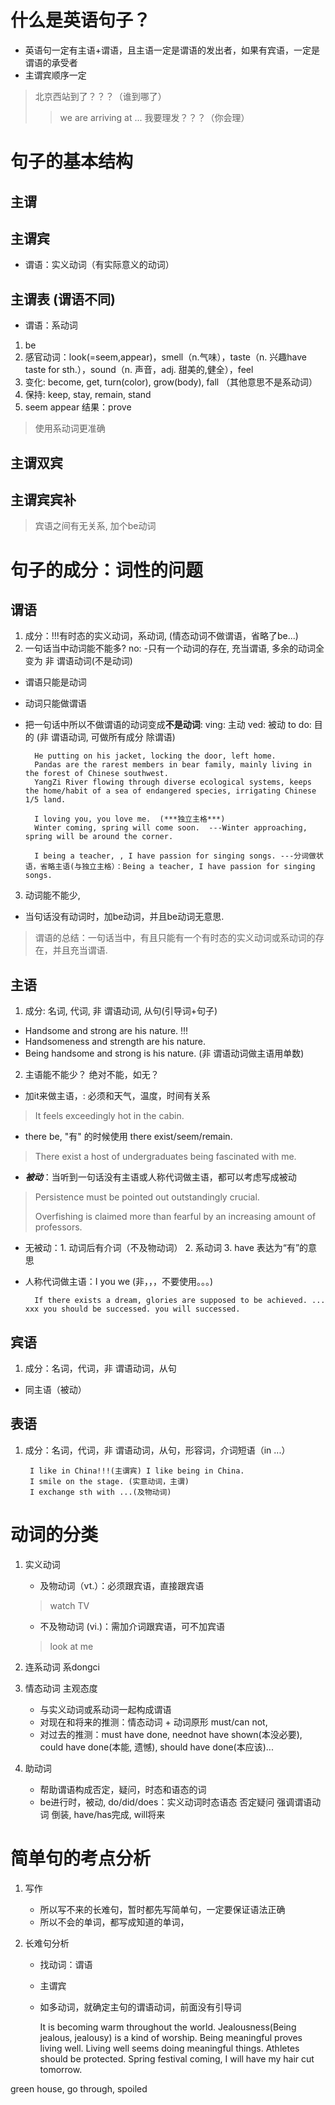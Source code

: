 # 什么是英语句子？

- 英语句一定有主语+谓语，且主语一定是谓语的发出者，如果有宾语，一定是谓语的承受者
- 主谓宾顺序一定

> 北京西站到了？？？（谁到哪了）
>> we are arriving at ...
> 我要理发？？？（你会理）
>


# 句子的基本结构

## 主谓

## 主谓宾

- 谓语：实义动词（有实际意义的动词）

## 主谓表 (谓语不同)

- 谓语：系动词

1. be
2. 感官动词：look(=seem,appear)，smell（n.气味），taste（n. 兴趣have taste for sth.），sound（n. 声音，adj. 甜美的,健全），feel
3. 变化: become, get, turn(color), grow(body), fall （其他意思不是系动词）
4. 保持: keep, stay, remain, stand
5. seem appear 结果：prove

> 使用系动词更准确

## 主谓双宾

## 主谓宾宾补

> 宾语之间有无关系, 加个be动词

# 句子的成分：词性的问题

## 谓语

1. 成分：!!!有时态的实义动词，系动词, (情态动词不做谓语，省略了be...)
2. 一句话当中动词能不能多?  no:
    -只有一个动词的存在, 充当谓语, 多余的动词全变为 非 谓语动词(不是动词)

- 谓语只能是动词
- 动词只能做谓语
- 把一句话中所以不做谓语的动词变成**不是动词**:  ving: 主动  ved: 被动  to do: 目的 (非 谓语动词, 可做所有成分 除谓语)

        He putting on his jacket, locking the door, left home.
        Pandas are the rarest members in bear family, mainly living in the forest of Chinese southwest.
        YangZi River flowing through diverse ecological systems, keeps the home/habit of a sea of endangered species, irrigating Chinese 1/5 land.

        I loving you, you love me.  (***独立主格***)
        Winter coming, spring will come soon.  ---Winter approaching, spring will be around the corner.

        I being a teacher, , I have passion for singing songs. ---分词做状语，省略主语(与独立主格）：Being a teacher, I have passion for singing songs.

3. 动词能不能少, 
- 当句话没有动词时，加be动词，并且be动词无意思.

> 谓语的总结：一句话当中，有且只能有一个有时态的实义动词或系动词的存在，并且充当谓语.

## 主语

1. 成分: 名词, 代词, 非 谓语动词, 从句(引导词+句子)

- Handsome and strong are his nature. !!!
- Handsomeness and strength are his nature.
- Being handsome and strong is his nature.  (非 谓语动词做主语用单数)

2. 主语能不能少？ 绝对不能，如无？

- 加it来做主语，: 必须和天气，温度，时间有关系
> It feels exceedingly hot in the cabin.

- there be, "有" 的时候使用 there exist/seem/remain.
> There exist a host of undergraduates being fascinated with me.

- ***被动***：当听到一句话没有主语或人称代词做主语，都可以考虑写成被动
> Persistence must be pointed out outstandingly crucial.
> 
> Overfishing is claimed more than fearful by an increasing amount of professors.

- 无被动：1. 动词后有介词（不及物动词） 2. 系动词 3. have 表达为“有”的意思
- 人称代词做主语：I you we (非，，，不要使用。。。)

        If there exists a dream, glories are supposed to be achieved. ... xxx you should be successed. you will successed.

## 宾语

1. 成分：名词，代词，非 谓语动词，从句
- 同主语（被动）

## 表语

1. 成分：名词，代词，非 谓语动词，从句，形容词，介词短语（in ...）

        I like in China!!!(主谓宾) I like being in China.
        I smile on the stage. (实意动词，主谓)
        I exchange sth with ...(及物动词)



# 动词的分类

1. 实义动词
    - 及物动词（vt.）：必须跟宾语，直接跟宾语
    > watch TV
    - 不及物动词 (vi.)：需加介词跟宾语，可不加宾语
    > look at me

2. 连系动词 系dongci

3. 情态动词 主观态度
    - 与实义动词或系动词一起构成谓语
    - 对现在和将来的推测：情态动词 + 动词原形  must/can not, 
    - 对过去的推测：must have done, neednot have shown(本没必要), could have done(本能, 遗憾), should have done(本应该)...

4. 助动词
    - 帮助谓语构成否定，疑问，时态和语态的词
    - be进行时，被动, do/did/does：实义动词时态语态 否定疑问 强调谓语动词 倒装, have/has完成, will将来


# 简单句的考点分析

1. 写作
    - 所以写不来的长难句，暂时都先写简单句，一定要保证语法正确
    - 所以不会的单词，都写成知道的单词，

2. 长难句分析
    - 找动词：谓语
    - 主谓宾
    - 如多动词，就确定主句的谓语动词，前面没有引导词

        It is becoming warm throughout the world.
        Jealousness(Being jealous, jealousy) is a kind of worship.
        Being meaningful proves living well. Living well seems doing meaningful things.
        Athletes should be protected.
        Spring festival coming, I will have my hair cut tomorrow.

green house, go through, spoiled
